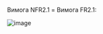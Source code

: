 Вимога NFR2.1 = Вимога FR2.1:

![image](https://user-images.githubusercontent.com/79439962/197280797-56b0d483-c50d-4bb2-8432-25bc5037eaa4.png)
